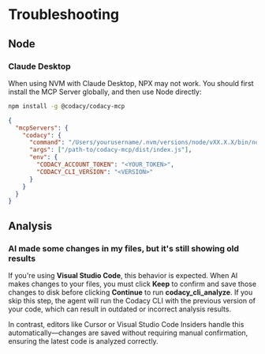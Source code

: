 # Troubleshooting

## Node

### Claude Desktop

When using NVM with Claude Desktop, NPX may not work. You should first install the MCP Server globally, and then use Node directly:

```bash
npm install -g @codacy/codacy-mcp
```

```json
{
  "mcpServers": {
    "codacy": {
      "command": "/Users/yourusername/.nvm/versions/node/vXX.X.X/bin/node",
      "args": ["/path-to/codacy-mcp/dist/index.js"],
      "env": {
        "CODACY_ACCOUNT_TOKEN": "<YOUR_TOKEN>",
        "CODACY_CLI_VERSION": "<VERSION>"
      }
    }
  }
}
```

## Analysis

### AI made some changes in my files, but it's still showing old results

If you're using **Visual Studio Code**, this behavior is expected. When AI makes changes to your files, you must click **Keep** to confirm and save those changes to disk before clicking **Continue** to run **codacy_cli_analyze**. If you skip this step, the agent will run the Codacy CLI with the previous version of your code, which can result in outdated or incorrect analysis results.

In contrast, editors like Cursor or Visual Studio Code Insiders handle this automatically—changes are saved without requiring manual confirmation, ensuring the latest code is analyzed correctly.
